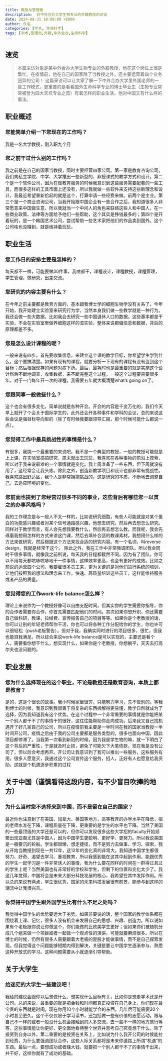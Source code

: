 ```yaml
---
title: 教授与管理者
description:  对中外合办大学生物专业的外籍教授的访谈
date: 2024-08-31 18:00:00 +0800
author: 佚名
categories: [学术, 生命科学]
tags: [学术,管理岗,外籍,中外合办,生命科学]
---
```


## 速览
<!-- markdownlint-capture -->
<!-- markdownlint-disable -->

> 本篇采访对象是某中外合办大学生物专业的外籍教授，他在这个岗位上很是繁忙。在疫情前，他在自己的国家除了当教授之外，还主要运营着四个业务迥异的公司！ 
这篇采访可以让大家了解一下中外合办大学里外国老师的一些工作模式，更重要的是看看国外生命科学专业的博士毕业生（生物专业常常被誉为四大天坑专业之首）有着怎样的职业生活，他对中国又有什么样的看法。

## 职业概述
### 您能简单介绍一下您现在的工作吗？
我是一名大学教授，刚入职九个月
### 您之前干过什么别的工作吗？
我之前是在自己的国家当教授，同时主要经营四家公司。第一家是教育咨询公司，我们向私立学院、中学、大学推出一些新型的、非授课式的教学方式和设计。第二个是一个软件公司，因为在做教育服务的时候我意识到这些服务需要配套的一些工具，而很多这样的工具市面上还没有，所以我就做一些软件来支持这些新理念和设计，我最近希望重新拾起的就是这个，打算申请一些经费来做。前两个是主业。第三个是一个商业咨询公司，当我开始跟中国企业有一些合作之后，我知道很多人非常愿意来中国做生意，所以我就当一个中间人的角色来联络这些人和中国人，在一些商业政策、法律等方面给予他们一些帮助，这个其实是挣钱最多的；第四个是开着玩的，是一个韩国艺术公司，尝试帮助一些艺术家把他们的作品卖到国外。这个公司啥也没赚到，就是维持着玩玩。

## 职业生活
### 您工作日的安排主要是怎样的？
每天都不一样，可能要做30件事，我啥都干，课程设计，课程教授，课程管理，学生管理，做研究，出差交流。
### 您研究的内容主要有什么？
在今年之前主要都是教育方面的，基本跟我博士学的细胞生物学没有关系了。今年开始，我开始建立实验室来研究行为学，当然本身我们做一些教学就是一种行为。我还会做一些大数据，比如我会去研究一些中国退休人口的数据。这些基本都是干实验，不会在实验室里做养细胞这样的湿实验，整体来说都偏信息和数据，背后的原理都差不多。
### 您是怎么设计课程的呢？
一般来说有四步。首先要收集信息，来建立这个课的教学目标，你希望学生学到什么，这个要搞清楚。如果有现有的课程，就要分析一下现有的课程有没有达到这个目标；然后根据现存的问题对症下药。最后，最耗时也是最重要的就是实施这个设计然后不断地调查，收集数据，来不断完整这个过程，一般这个过程要需要很多年。对于一门每年开一次的课程，我需要五年就大概清楚what’s going on了。
### 您跟同事一般做些什么？
这个也会有很多变化，简单说就是各种开会。开会的内容是千变万化的，我们今天早上就开了个会关于国际学生的，此外还会开各种事件和学科的会议，总的来说这些会议是强目标导向型的（除了有时候我要跟领导汇报，那个时候可能什么都说一点）。
### 您觉得工作中最具挑战性的事情是什么？
有很多，我挑一个最重要的来说吧。我不是一个典型的教授，一般的教授可能就是上上课，在实验室搞搞研究，周末就出去玩玩，我喜欢在各种事物的前沿上摸索，所以对于我来说最难的一个事情就是变化。我上周准备了一些东西，但下周就没有用了，这经常会让我头疼。除此之外，创造新教学项目和设计也都非常有挑战性。我喜欢跳出舒适区，我个人是非常拥抱挑战的，这是研究的本质，不断地去调整自己，去适应环境的变化。
### 您前面也提到了您经营过很多不同的事业，这些背后有哪些您一以贯之的办事风格吗？
我的工作理念是与一般人不太一样的，比如说研究细胞，有些人可能就是对某个蛋白的功能感兴趣或者对某个信号通路感兴趣，他想去研究，然后再去想怎么研究。同样对于教学而言，有人会先想我要教什么，然后再去想怎么教。而我呢，我会先琢磨我想用怎样的方式来讲这门课，然后去填补合适的教课素材。我想用什么样的方法来做研究，然后根据这个方法来找合适的研究内容。有一个名词，叫reverse design，我就是经常干这个。
除此之外，我在工作中非常强调团队。所以我会同时干很多事情，就像我之前所说，每天我的日程都截然不同。因为有了团队，你可以不用每天都吭哧吭哧地干一件事情，这样效率更高，也会有更好的成效。比如之前说的运营四个公司，我要雇很多员工来，更为关键的是对他们进行系统的培训，让他们按照我的想法和理念来工作。快速、高质量培训这些员工，这样能维持服务或者产品的质量。
### 您觉得您的工作work-life balance怎么样？
理论上来说作为一个教授好像可以自由支配时间，但其实你的学生需要你指导，你的合作者需要你合作，你首先需要匹配他们的时间。其次如果你想升职，你还需要自己做科研，教课，拉经费，宣传报告自己的项目等等。如果你是个老教授的话，你可以让别的年轻老师帮你干活，你也可以将各种工作分配给你的学生，你也许可以很轻松（push老板警告）。但对于我，我确实同时进行的项目很多，很忙，但我也能自我满足。所以综合来说work-life balance是可以实现的，主要还是看个人，需要看你想干什么，想实现什么，如果你是个老教授，你想躺平，天天去打高尔夫也没问题的。

## 职业发展
### 您为什么选择现在的这个职业，不论是教授还是教育咨询，本质上都是教育？
是的，这是个很长的故事。我小时候家里很穷，只能努力学习，先不管别的。等我到博士的时候，我意识到我很善于将复杂的东西拆解得更易懂，教学自然就成为了选择，因为我知道我有这个优势。在这个过程中一个非常重要的事情就是你能把某一个别人都干不了的事情干的很好，这往往能帮助你走向成功。后来我又自己找机遇开了好几家自己的公司，所以在疫情前我主要是一半时间在我的国家当教授一半时间开公司，疫情之后由于我的公司主要都是服务类型的，很多也面向中国，因此项目都停滞了。当我第一次看到新冠的时候，因为我是学生物的嘛，就一下明白了这个背后的严重性，于是就及时止损，避免了可能欠下大笔债款，现在我是没有公司了，但以后会考虑再开。开公司让我意识到了我可以推出一些服务，这些服务有用，很多人愿意买，我通过这个公司宣传这个服务，招人，正好有人也愿意给我资助，这就是个机遇逐步积累的过程
## 关于中国（谨慎看待这段内容，有不少盲目吹捧的地方）
### 为什么当时您不选择来到中国，而不是留在自己的国家？
最近你也注意到了在美国、加拿大、英国等地方，高等教育的办学水平在降低，招的老师水准在下降，课程质量在下降，更重要的是学生的水平也下降。当然了美国的一些最顶级的大学还是可以的，但你可以发现很多这些大学招的faculty开始频繁出现亚裔尤其是中国人，因为中国学生更聪明、更好学、更努力。所以我说美国是一艘要沉的轮船。学生都很懒，想走捷径，而不是努力去做事、学习、探索，我从开始当教授到现在一共12年，这12年的变化真的非常大。我知道中国学生都很努力、好奇、渴望去学习、重视教育，所以我感到能在这其中起到作用，能跟优秀的学生一起学习是一件非常诱人的事情，我为什么要花同样的时间在一群得过且过的学生上呢？当然美国也有非常好的学校和学生，但剩下的位置和变化太少了。我这几年觉得，中国将会是未来大部分科技发展的核心，我希望在其中发挥作用。所以总的来说有两点，学生很优秀，国家的未来科技发展很有前景，能参与到这样的潮流中让我很兴奋。
### 你觉得中国学生跟外国学生比有什么不足之处吗？
我觉得中国学生的优势要远大于劣势。如果非要说的话，整个国家的教学体系都在围绕着上课、记忆，很多人没有机会来发展自己的思想、兴趣、创造力。所以说如果有个老板跟你说让你做这个，你们能做的比欧美学生更好；但如果你们被随机分成几个组来做一个项目或者一起做一个观点性的演讲，可能就要麻烦很多。所以在博士的时候，仍然有很多人需要跟着大老板的屁股才能做事情，而不是自己探索发现。但我觉得这个问题能够短期内得到解决，关键是要让中国学生逐渐参与、熟悉这种开放式的学习。这种问题需要从小就逐渐引导帮助。
## 关于大学生
### 给迷茫的大学生一些建议吧！
我给的建议会跟你以后想做什么、想实现什么目标有关，比如你是想走学术还是开公司。总的来说，最重要的就是把金钱和时间都真正投资在自己身上，你们现在最宝贵的东西就是时间。现在你用10个小时就能学会的东西，几年后可能需要20个小时甚至更久。这个不仅仅限于学习读书，还包括做一些有价值的志愿活动，跟与自己不一样的或者一般没什么机会接触到的人多交流，去一些不一样的地方旅行等等，这些事情能让你更好、更全面地看待整个世界并思考自己究竟想干什么。除了投资到自身以外，第二重要的是投资在关系上，比如说为什么我开公司的时候能拉到经费，为什么要强调团队合作，这些人际关系都将是未来你道路上所谓“机遇”的东西。最后一点，要想成功或者赚大钱，就要把一个别人都干不了的事情干出来，并干好，这样你就有了成功的基础。

